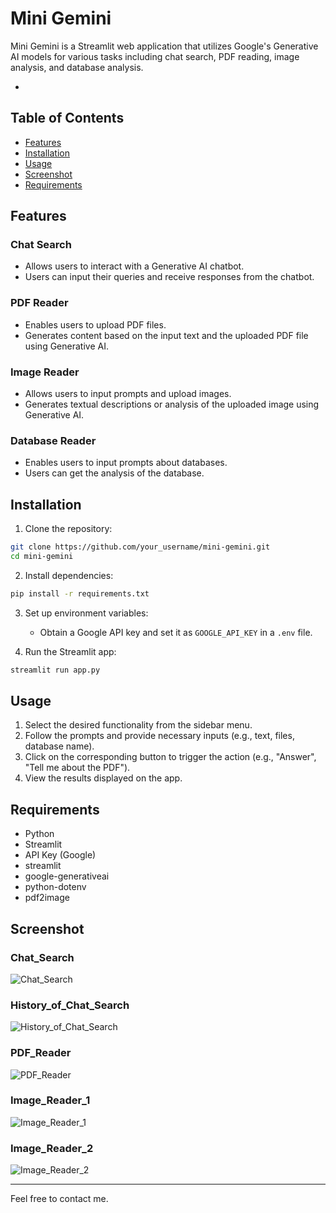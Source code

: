 # Mini Gemini
 
Mini Gemini is a Streamlit web application that utilizes Google's Generative AI models for various tasks including chat search, PDF reading, image analysis, and database analysis.

- 
## Table of Contents
- [Features](#features)
- [Installation](#installation)
- [Usage](#usage)
- [Screenshot](#screenshot)
- [Requirements](#requirements)

## Features

### Chat Search
- Allows users to interact with a Generative AI chatbot.
- Users can input their queries and receive responses from the chatbot.

### PDF Reader
- Enables users to upload PDF files.
- Generates content based on the input text and the uploaded PDF file using Generative AI.

### Image Reader
- Allows users to input prompts and upload images.
- Generates textual descriptions or analysis of the uploaded image using Generative AI.

### Database Reader
- Enables users to input prompts about databases.
- Users can get the analysis of the database.

## Installation

1. Clone the repository:

```bash
git clone https://github.com/your_username/mini-gemini.git
cd mini-gemini
```

2. Install dependencies:

```bash
pip install -r requirements.txt
```

3. Set up environment variables:
    - Obtain a Google API key and set it as `GOOGLE_API_KEY` in a `.env` file.

4. Run the Streamlit app:

```bash
streamlit run app.py
```

## Usage

1. Select the desired functionality from the sidebar menu.
2. Follow the prompts and provide necessary inputs (e.g., text, files, database name).
3. Click on the corresponding button to trigger the action (e.g., "Answer", "Tell me about the PDF").
4. View the results displayed on the app.

## Requirements

- Python
- Streamlit
- API Key (Google)
- streamlit
- google-generativeai
- python-dotenv
- pdf2image

## Screenshot

### Chat_Search
![Chat_Search](https://github.com/Karanchrish/Mini-Gemini/assets/124337511/34e9ccc2-905b-433a-9e6e-4da9e3a1b26a)

### History_of_Chat_Search
![History_of_Chat_Search](https://github.com/Karanchrish/Mini-Gemini/assets/124337511/adc568ae-6cf2-487a-bc86-6047af6642b1)

### PDF_Reader
![PDF_Reader](https://github.com/Karanchrish/Mini-Gemini/assets/124337511/6407a31f-f6fc-46f3-8e9f-d3894789d8d7)

### Image_Reader_1
![Image_Reader_1](https://github.com/Karanchrish/Mini-Gemini/assets/124337511/2bb67e24-4293-4fdd-a7f7-1174984a2b36)

### Image_Reader_2
![Image_Reader_2](https://github.com/Karanchrish/Mini-Gemini/assets/124337511/1b411931-b170-4f5d-8d75-e807f6c5d3ad)

---

Feel free to contact me.
